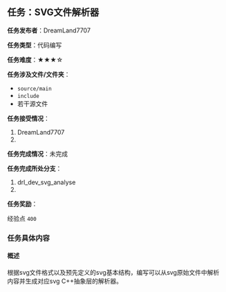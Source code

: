 ## 任务：SVG文件解析器

**任务发布者**：DreamLand7707

**任务类型**：代码编写

**任务难度**：★★★☆

**任务涉及文件/文件夹**：

+ `source/main`
+ `include`
+ 若干源文件

**任务接受情况**：

1. DreamLand7707
2. 

**任务完成情况**：未完成

**任务完成所处分支**：

1. drl_dev_svg_analyse
2. 

**任务奖励**：

经验点 `400`



### 任务具体内容

#### 概述

根据svg文件格式以及预先定义的svg基本结构，编写可以从svg原始文件中解析内容并生成对应svg C++抽象层的解析器。



